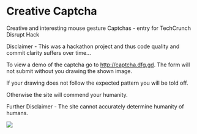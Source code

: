 Creative Captcha
===============

Creative and interesting mouse gesture Captchas - entry for TechCrunch Disrupt Hack

Disclaimer - This was a hackathon project and thus code quality and commit clarity suffers over time...

To view a demo of the captcha go to http://captcha.dfg.gd. The form will not submit without you drawing the shown image.

If your drawing does not follow the expected pattern you will be told off.

Otherwise the site will commend your humanity.

Further Disclaimer - The site cannot accurately determine humanity of humans.

![](http://captcha.dfg.gd/Images/BasicImages/CreativeCaptchaScreenshot.png)

